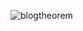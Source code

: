 ![blogtheorem](https://user-images.githubusercontent.com/6918020/106665885-dec33180-65cc-11eb-9a4e-a1e08d09cd37.png)

